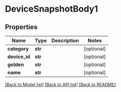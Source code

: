 # DeviceSnapshotBody1

## Properties
Name | Type | Description | Notes
------------ | ------------- | ------------- | -------------
**category** | **str** |  | [optional] 
**device_id** | **str** |  | [optional] 
**golden** | **str** |  | [optional] 
**name** | **str** |  | [optional] 

[[Back to Model list]](../README.md#documentation-for-models) [[Back to API list]](../README.md#documentation-for-api-endpoints) [[Back to README]](../README.md)

